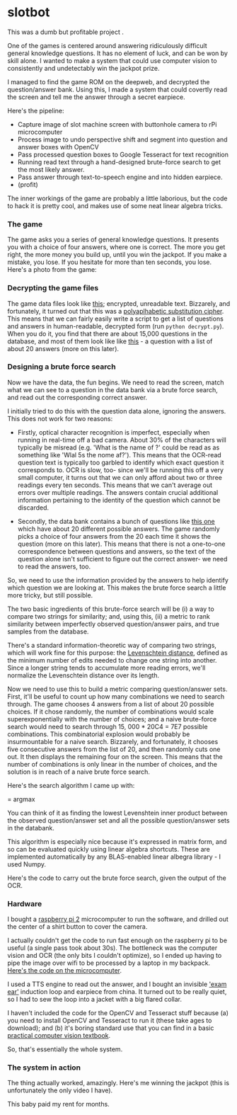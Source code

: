 # slotbot
This was a dumb but profitable project .

One of the games is centered around answering ridiculously difficult general knowledge questions. It has no element of luck, and can be won by skill alone. I wanted to make a system that could use computer vision to consistently and undetectably win the jackpot prize.

I managed to find the game ROM on the deepweb, and decrypted the question/answer bank. Using this, I made a system that could covertly read the screen and tell me the answer through a secret earpiece.

Here's the pipeline:

- Capture image of slot machine screen with buttonhole camera to rPi microcomputer
- Process image to undo perspective shift and segment into question and answer boxes with OpenCV
- Pass processed question boxes to Google Tesseract for text recognition
- Running read text through a hand-designed brute-force search to get the most likely answer.
- Pass answer through text-to-speech engine and into hidden earpiece.
- (profit)

The inner workings of the game are probably a little laborious, but the code to hack it is pretty cool, and makes use of some neat linear algebra tricks.

### The game

The game asks you a series of general knowledge questions. It presents you with a choice of four answers, where one is correct. The more you get right, the more money you build up, until you win the jackpot. If you make a mistake, you lose. If you hesitate for more than ten seconds, you lose. Here's a photo from the game:


### Decrypting the game files
The game data files look like [this](https://github.com/jjough/slotbot/blob/master/jackpot_q_bank/UK_geography_01.QQQ); encrypted, unreadable text.
Bizzarely, and fortunately, it turned out that this was a [polyaplhabetic substitution cipher](https://en.wikipedia.org/wiki/Enigma_machine).
This means that we can fairly easily write a script to get a list of questions and answers in human-readable, decrypted form (run `python decrypt.py`).
When you do it, you find that there are about 15,000 questions in the database, and most of them look like like [this]() - a question with a list of about 20 answers (more on this later).

### Designing a brute force search

Now we have the data, the fun begins. We need to read the screen, match what we can see to a question in the data bank via a brute force search, and read out the corresponding correct answer.

I initially tried to do this with the question data alone, ignoring the answers. This does not work for two reasons:

- Firstly, optical character recognition is imperfect, especially when running in real-time off a bad camera. About 30% of the characters will typically be misread (e.g. 'What is the name of ?' could be read as as something like 'Wlal  5s the nome af?'). This means that the OCR-read question text is typically too garbled to identify which exact question it corresponds to. OCR is slow, too- since we'll be running this off a very small computer, it turns out that we can only afford about two or three readings every ten seconds. This means that we can't average out errors over multiple readings. The answers contain crucial additional information pertaining to the identity of the question which cannot be discarded.

- Secondly, the data bank contains a bunch of questions like [this one]() which have about 20 different possible answers. The game randomly picks a choice of four answers from the 20 each time it shows the question (more on this later). This means that there is not a one-to-one correspondence between questions and answers, so the text of the question alone isn't sufficient to figure out the correct answer- we need to read the answers, too.

So, we need to use the information provided by the answers to help identify which question we are looking at. This makes the brute force search a little more tricky, but still possible.

The two basic ingredients of this brute-force search will be (i) a way to compare two strings for similarity; and, using this, (ii) a metric to rank similarity between imperfectly observed question/answer pairs, and true samples from the database.

There's a standard information-theoretic way of comparing two strings, which will work fine for this purpose: the [Levenschtein distance](https://en.wikipedia.org/wiki/Levenshtein_distance), defined as the minimum number of edits needed to change one string into another. Since a longer string tends to accumulate more reading errors, we'll normalize the Levenschtein distance over its length.

Now we need to use this to build a metric comparing question/answer sets. First, it'll be useful to count up how many combinations we need to search through.
The game chooses 4 answers from a list of about 20 possible choices. If it chose randomly, the number of combinations would scale superexponentially with the number of choices; and a naive brute-force search would need to search through 15, 000 * 20C4 = 7E7 possible combinations. This combinatorial explosion would probably be insurmountable for a naive search.
Bizzarely, and fortunately, it chooses five consecutive answers from the list of 20, and then randomly cuts one out. It then displays the remaining four on the screen. This means that the number of combinations is only linear in the number of choices, and the solution is in reach of a naive brute force search.

Here's the search algorithm I came up with:

 = argmax
 
You can think of it as finding the lowest Levenshtein inner product between the observed question/answer set and all the possible question/answer sets in the databank.

This algorithm is especially nice because it's expressed in matrix form, and so can be evaluated quickly using linear algebra shortcuts. These are implemented automatically by any BLAS-enabled linear albegra library - I used Numpy.

Here's the code to carry out the brute force search, given the output of the OCR.

### Hardware

I bought a [raspberry pi 2](https://www.raspberrypi.org/products/raspberry-pi-2-model-b/) microcomputer to run the software, and drilled out the center of a shirt button to cover the camera.

I actually couldn't get the code to run fast enough on the raspberry pi to be useful (a single pass took about 30s). The bottleneck was the computer vision and OCR (the only bits I couldn't optimize), so I ended up having to pipe the image over wifi to be processed by a laptop in my backpack. [Here's the code on the microcomputer]().

I used a TTS engine to read out the answer, and I bought an invisible ['exam ear'](http://www.examear.com/) induction loop and earpiece from china. It turned out to be really quiet, so I had to sew the loop into a jacket with a big flared collar.

I haven't included the code for the OpenCV and Tesseract stuff because (a) you need to install OpenCV and Tesseract to run it (these take ages to download); and (b) it's boring standard use that you can find in a basic [practical computer vision textbook](https://www.amazon.com/Mastering-OpenCV-Practical-Computer-Projects/dp/1849517827).

So, that's essentially the whole system. 

### The system in action

The thing actually worked, amazingly. Here's me winning the jackpot (this is unfortunately the only video I have).

This baby paid my rent for months.
